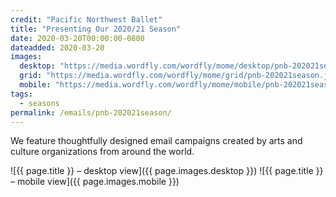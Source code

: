 ```yaml
---
credit: "Pacific Northwest Ballet"
title: "Presenting Our 2020/21 Season"
date: 2020-03-20T00:00:00-0800
dateadded: 2020-03-20
images:
  desktop: "https://media.wordfly.com/wordfly/mome/desktop/pnb-202021season.jpg"
  grid: "https://media.wordfly.com/wordfly/mome/grid/pnb-202021season.jpg"
  mobile: "https://media.wordfly.com/wordfly/mome/mobile/pnb-202021season.jpg"
tags:
  - seasons
permalink: /emails/pnb-202021season/
---
```

We feature thoughtfully designed email campaigns created by arts and culture organizations from around the world.

![{{ page.title }} – desktop view]({{ page.images.desktop }})
![{{ page.title }} – mobile view]({{ page.images.mobile }})
